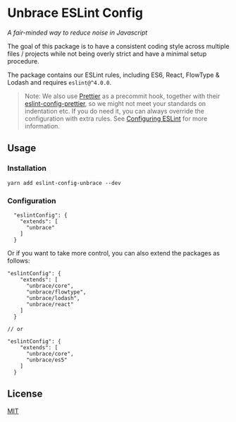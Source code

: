 # Unbrace ESLint Config

_A fair-minded way to reduce noise in Javascript_

The goal of this package is to have a consistent coding style across multiple files / projects while not being overly strict and have a minimal setup procedure.

The package contains our ESLint rules, including ES6, React, FlowType & Lodash and requires `eslint@^4.0.0`.

>Note: We also use [Prettier](https://github.com/prettier/prettier) as a precommit hook, together with their [eslint-config-prettier](https://github.com/prettier/eslint-config-prettier), so we might not meet your standards on indentation etc. If you do need it, you can always override the configuration with extra rules. See  [Configuring ESLint](https://eslint.org/docs/user-guide/configuring) for more information.

## Usage

### Installation
```
yarn add eslint-config-unbrace --dev
```

### Configuration
```
  "eslintConfig": {
    "extends": [
      "unbrace"
    ]
  }
```

Or if you want to take more control, you can also extend the packages as follows:
```
"eslintConfig": {
    "extends": [
      "unbrace/core",
      "unbrace/flowtype",
      "unbrace/lodash",
      "unbrace/react"
    ]
  }

// or 

"eslintConfig": {
    "extends": [
      "unbrace/core",
      "unbrace/es5"
    ]
  }
```

## License

[MIT](LICENSE)